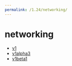 ```yaml
---
permalink: /1.24/networking/
---
```


# networking



* [v1](v1/index.md)
* [v1alpha3](v1alpha3/index.md)
* [v1beta1](v1beta1/index.md)